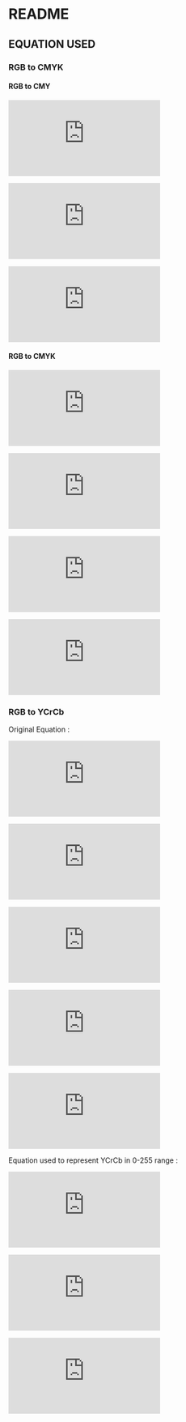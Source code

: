 # README

## EQUATION USED
### RGB to CMYK
#### RGB to CMY
![eq1_1](https://latex.codecogs.com/gif.latex?C%20%3D%201%20-%20%5Cleft%20%28%20%5Cfrac%7BR%7D%7B255%7D%20%5Cright%20%29)

![eq1_2](https://latex.codecogs.com/gif.latex?M%20%3D%201%20-%20%5Cleft%20%28%20%5Cfrac%7BG%7D%7B255%7D%20%5Cright%20%29)

![eq1_3](https://latex.codecogs.com/gif.latex?Y%20%3D%201%20-%20%5Cleft%20%28%20%5Cfrac%7BB%7D%7B255%7D%20%5Cright%20%29)

#### RGB to CMYK 

![eq2_1](https://latex.codecogs.com/gif.latex?K%20%3D%201%20-%20%5Cmax%20%5Cleft%20%28%20C%2CM%2CY%20%5Cright%20%29)

![eq2_2](https://latex.codecogs.com/gif.latex?C_%7BCMYK%7D%20%3D%20%5Cfrac%7B%5Cleft%20%28C_%7BCMY%7D%20-%20K%20%5Cright%20%29%7D%7B%5Cleft%20%28%201%20-%20K%20%5Cright%20%29%7D)

![eq2_3](https://latex.codecogs.com/gif.latex?M_%7BCMYK%7D%20%3D%20%5Cfrac%7B%5Cleft%20%28M_%7BCMY%7D%20-%20K%20%5Cright%20%29%7D%7B%5Cleft%20%28%201%20-%20K%20%5Cright%20%29%7D)

![eq2_4](https://latex.codecogs.com/gif.latex?Y_%7BCMYK%7D%20%3D%20%5Cfrac%7B%5Cleft%20%28Y_%7BCMY%7D%20-%20K%20%5Cright%20%29%7D%7B%5Cleft%20%28%201%20-%20K%20%5Cright%20%29%7D)

### RGB to YCrCb

Original Equation :

![eq3_1](https://latex.codecogs.com/gif.latex?Y%20%3D%20%5Cleft%20%28%200.299%20%5Ctimes%20R%20%5Cright%20%29%20&plus;%20%5Cleft%20%28%200.587%20%5Ctimes%20G%20%5Cright%20%29%20&plus;%20%5Cleft%20%28%200.114%20%5Ctimes%20B%20%5Cright%20%29)

![eq3_2](https://latex.codecogs.com/gif.latex?U%20%3D%20B%20-%20Y)

![eq3_3](https://latex.codecogs.com/gif.latex?V%20%3D%20R%20-%20Y)

![eq3_4](https://latex.codecogs.com/gif.latex?Cb%20%3D%20U%20/%20%5Cleft%20%28%201.772%20&plus;%200.5%20%5Cright%20%29)

![eq3_5](https://latex.codecogs.com/gif.latex?Cr%20%3D%20V%20/%20%5Cleft%20%28%201.402%20&plus;%200.5%20%5Cright%20%29)

Equation used to represent YCrCb in 0-255 range :

![eq4_1](https://latex.codecogs.com/gif.latex?Y%20%3D%2016%20&plus;%20%5Cleft%20%28%20%5Cfrac%7B%5Cleft%20%28%2065.481%20%5Ctimes%20R%20%5Cright%20%29%7D%7B256%7D%20&plus;%20%5Cfrac%7B%5Cleft%20%28%20128.553%20%5Ctimes%20G%20%5Cright%20%29%7D%7B256%7D%20&plus;%20%5Cfrac%7B%5Cleft%20%28%2024.966%20%5Ctimes%20B%20%5Cright%20%29%7D%7B256%7D%20%5Cright%20%29)

![eq4_2](https://latex.codecogs.com/gif.latex?Cb%20%3D%20128%20&plus;%20%5Cleft%20%28%20%5Cfrac%7B%5Cleft%20%28%20-37.797%20%5Ctimes%20R%20%5Cright%20%29%7D%7B256%7D%20-%20%5Cfrac%7B%5Cleft%20%28%2074.203%20%5Ctimes%20G%20%5Cright%20%29%7D%7B256%7D%20&plus;%20%5Cfrac%7B%5Cleft%20%28%20112.0%20%5Ctimes%20B%20%5Cright%20%29%7D%7B256%7D%20%5Cright%20%29)

![eq4_3](https://latex.codecogs.com/gif.latex?Cb%20%3D%20128%20&plus;%20%5Cleft%20%28%20%5Cfrac%7B%5Cleft%20%28%20112.0%20%5Ctimes%20R%20%5Cright%20%29%7D%7B256%7D%20-%20%5Cfrac%7B%5Cleft%20%28%2093.786%20%5Ctimes%20G%20%5Cright%20%29%7D%7B256%7D%20-%20%5Cfrac%7B%5Cleft%20%28%2018.214%20%5Ctimes%20B%20%5Cright%20%29%7D%7B256%7D%20%5Cright%20%29)
